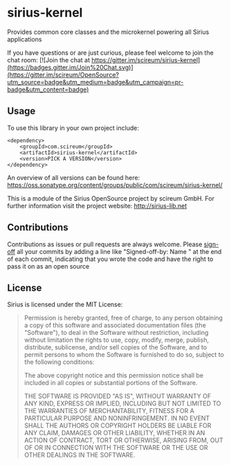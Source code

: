 # sirius-kernel

Provides common core classes and the microkernel powering all Sirius applications

If you have questions or are just curious, please feel welcome to join the chat room:
[![Join the chat at https://gitter.im/scireum/sirius-kernel](https://badges.gitter.im/Join%20Chat.svg)](https://gitter.im/scireum/OpenSource?utm_source=badge&utm_medium=badge&utm_campaign=pr-badge&utm_content=badge)

## Usage 
To use this library in your own project include:
```
<dependency>
    <groupId>com.scireum</groupId>
    <artifactId>sirius-kernel</artifactId>
    <version>PICK A VERSION</version>
</dependency>
```
An overview of all versions can be found here: https://oss.sonatype.org/content/groups/public/com/scireum/sirius-kernel/

This is a module of the Sirius OpenSource project by scireum GmbH. For further information visit the project website: http://sirius-lib.net

## Contributions

Contributions as issues or pull requests are always welcome. Please [sign-off](http://developercertificate.org) 
all your commits by adding a line like "Signed-off-by: Name <email>" at the end of each commit, indicating that
you wrote the code and have the right to pass it on as an open source

## License

Sirius is licensed under the MIT License:

> Permission is hereby granted, free of charge, to any person obtaining a copy
> of this software and associated documentation files (the "Software"), to deal
> in the Software without restriction, including without limitation the rights
> to use, copy, modify, merge, publish, distribute, sublicense, and/or sell
> copies of the Software, and to permit persons to whom the Software is
> furnished to do so, subject to the following conditions:
> 
> The above copyright notice and this permission notice shall be included in
> all copies or substantial portions of the Software.
> 
> THE SOFTWARE IS PROVIDED "AS IS", WITHOUT WARRANTY OF ANY KIND, EXPRESS OR
> IMPLIED, INCLUDING BUT NOT LIMITED TO THE WARRANTIES OF MERCHANTABILITY,
> FITNESS FOR A PARTICULAR PURPOSE AND NONINFRINGEMENT. IN NO EVENT SHALL THE
> AUTHORS OR COPYRIGHT HOLDERS BE LIABLE FOR ANY CLAIM, DAMAGES OR OTHER
> LIABILITY, WHETHER IN AN ACTION OF CONTRACT, TORT OR OTHERWISE, ARISING FROM,
> OUT OF OR IN CONNECTION WITH THE SOFTWARE OR THE USE OR OTHER DEALINGS IN
> THE SOFTWARE.
